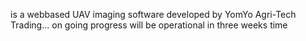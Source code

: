 is a webbased UAV imaging software developed by YomYo Agri-Tech Trading... on going progress will be operational in three weeks time  
